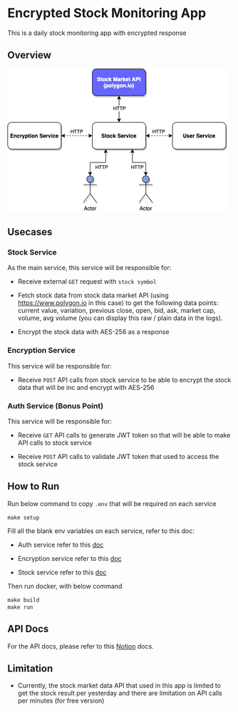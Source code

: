 # Encrypted Stock Monitoring App

This is a daily stock monitoring app with encrypted response

## Overview

![image](overview.png)

## Usecases

### Stock Service

As the main service, this service will be responsible for:

- Receive external `GET` request with `stock symbol`

- Fetch stock data from stock data market API (using https://www.polygon.io in this case) to get the following data points: current value, variation, previous close,
  open, bid, ask, market cap, volume, avg volume (you can display this raw / plain data in
  the logs).
  
- Encrypt the stock data with AES-256 as a response

### Encryption Service

This service will be responsible for:

- Receive `POST` API calls from stock service to be able to encrypt the stock data that will be inc and encrypt with AES-256 

### Auth Service (Bonus Point)

This service will be responsible for:

- Receive `GET` API calls to generate JWT token so that will be able to make API calls to stock service

- Receive `POST` API calls to validate JWT token that used to access the stock service

## How to Run

Run below command to copy `.env` that will be required on each service

```shell
make setup
```

Fill all the blank env variables on each service, refer to this doc:

- Auth service refer to this [doc](auth_service/README.md)
  
- Encryption service refer to this [doc](auth_service/README.md)
  
- Stock service refer to this [doc](auth_service/README.md)

Then run docker, with below command

```shell
make build
make run
```

## API Docs

For the API docs, please refer to this [Notion](https://www.notion.so/Finantier-Tech-Assessment-API-Docs-2548dd3175ee436b917941f143cea3b5) docs.

## Limitation

- Currently, the stock market data API that used in this app is limited to get the stock result per yesterday and there are limitation on API calls per minutes (for free version)

